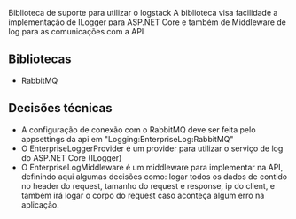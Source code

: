 
Biblioteca de suporte para utilizar o logstack
A biblioteca visa facilidade a implementação de ILogger para ASP.NET Core e também de Middleware de log para as comunicações com a API

## Bibliotecas
- RabbitMQ

## Decisões técnicas
- A configuração de conexão com o RabbitMQ deve ser feita pelo appsettings da api em "Logging:EnterpriseLog:RabbitMQ"
- O EnterpriseLoggerProvider é um provider para utilizar o serviço de log do ASP.NET Core (ILogger<T>)
- O EnterpriseLogMiddleware é um middleware para implementar na API, definindo aqui algumas decisões como: logar todos os dados de contido no header do request, tamanho do request e response, ip do client, e também irá logar o corpo do request caso aconteça algum erro na aplicação.
